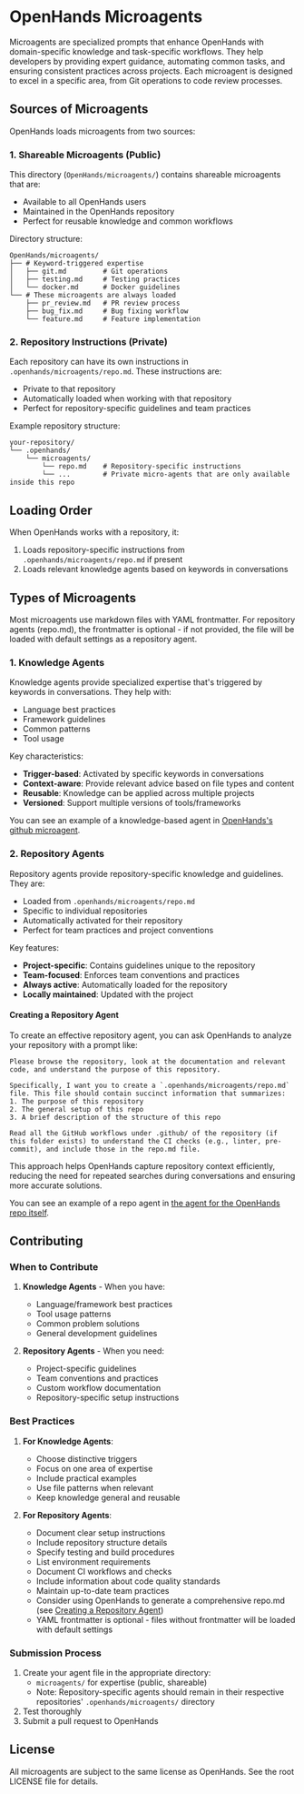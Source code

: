 # OpenHands Microagents

Microagents are specialized prompts that enhance OpenHands with domain-specific knowledge and task-specific workflows. They help developers by providing expert guidance, automating common tasks, and ensuring consistent practices across projects. Each microagent is designed to excel in a specific area, from Git operations to code review processes.

## Sources of Microagents

OpenHands loads microagents from two sources:

### 1. Shareable Microagents (Public)
This directory (`OpenHands/microagents/`) contains shareable microagents that are:
- Available to all OpenHands users
- Maintained in the OpenHands repository
- Perfect for reusable knowledge and common workflows

Directory structure:
```
OpenHands/microagents/
├── # Keyword-triggered expertise
│   ├── git.md         # Git operations
│   ├── testing.md     # Testing practices
│   └── docker.md      # Docker guidelines
└── # These microagents are always loaded
    ├── pr_review.md   # PR review process
    ├── bug_fix.md     # Bug fixing workflow
    └── feature.md     # Feature implementation
```

### 2. Repository Instructions (Private)
Each repository can have its own instructions in `.openhands/microagents/repo.md`. These instructions are:
- Private to that repository
- Automatically loaded when working with that repository
- Perfect for repository-specific guidelines and team practices

Example repository structure:
```
your-repository/
└── .openhands/
    └── microagents/
        └── repo.md    # Repository-specific instructions
        └── ...        # Private micro-agents that are only available inside this repo
```


## Loading Order

When OpenHands works with a repository, it:
1. Loads repository-specific instructions from `.openhands/microagents/repo.md` if present
2. Loads relevant knowledge agents based on keywords in conversations

## Types of Microagents

Most microagents use markdown files with YAML frontmatter. For repository agents (repo.md), the frontmatter is optional - if not provided, the file will be loaded with default settings as a repository agent.


### 1. Knowledge Agents

Knowledge agents provide specialized expertise that's triggered by keywords in conversations. They help with:
- Language best practices
- Framework guidelines
- Common patterns
- Tool usage

Key characteristics:
- **Trigger-based**: Activated by specific keywords in conversations
- **Context-aware**: Provide relevant advice based on file types and content
- **Reusable**: Knowledge can be applied across multiple projects
- **Versioned**: Support multiple versions of tools/frameworks

You can see an example of a knowledge-based agent in [OpenHands's github microagent](https://github.com/All-Hands-AI/OpenHands/tree/main/microagents/github.md).

### 2. Repository Agents

Repository agents provide repository-specific knowledge and guidelines. They are:
- Loaded from `.openhands/microagents/repo.md`
- Specific to individual repositories
- Automatically activated for their repository
- Perfect for team practices and project conventions

Key features:
- **Project-specific**: Contains guidelines unique to the repository
- **Team-focused**: Enforces team conventions and practices
- **Always active**: Automatically loaded for the repository
- **Locally maintained**: Updated with the project

#### Creating a Repository Agent

To create an effective repository agent, you can ask OpenHands to analyze your repository with a prompt like:

```
Please browse the repository, look at the documentation and relevant code, and understand the purpose of this repository.

Specifically, I want you to create a `.openhands/microagents/repo.md` file. This file should contain succinct information that summarizes:
1. The purpose of this repository
2. The general setup of this repo
3. A brief description of the structure of this repo

Read all the GitHub workflows under .github/ of the repository (if this folder exists) to understand the CI checks (e.g., linter, pre-commit), and include those in the repo.md file.
```

This approach helps OpenHands capture repository context efficiently, reducing the need for repeated searches during conversations and ensuring more accurate solutions.

You can see an example of a repo agent in [the agent for the OpenHands repo itself](https://github.com/All-Hands-AI/OpenHands/blob/main/.openhands/microagents/repo.md).


## Contributing

### When to Contribute

1. **Knowledge Agents** - When you have:
   - Language/framework best practices
   - Tool usage patterns
   - Common problem solutions
   - General development guidelines


2. **Repository Agents** - When you need:
   - Project-specific guidelines
   - Team conventions and practices
   - Custom workflow documentation
   - Repository-specific setup instructions

### Best Practices

1. **For Knowledge Agents**:
   - Choose distinctive triggers
   - Focus on one area of expertise
   - Include practical examples
   - Use file patterns when relevant
   - Keep knowledge general and reusable


2. **For Repository Agents**:
   - Document clear setup instructions
   - Include repository structure details
   - Specify testing and build procedures
   - List environment requirements
   - Document CI workflows and checks
   - Include information about code quality standards
   - Maintain up-to-date team practices
   - Consider using OpenHands to generate a comprehensive repo.md (see [Creating a Repository Agent](#creating-a-repository-agent))
   - YAML frontmatter is optional - files without frontmatter will be loaded with default settings

### Submission Process

1. Create your agent file in the appropriate directory:
   - `microagents/` for expertise (public, shareable)
   - Note: Repository-specific agents should remain in their respective repositories' `.openhands/microagents/` directory
2. Test thoroughly
3. Submit a pull request to OpenHands


## License

All microagents are subject to the same license as OpenHands. See the root LICENSE file for details.
